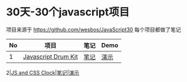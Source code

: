 # 30天-30个javascript项目
项目来源于 https://github.com/wesbos/JavaScript30 每个项目都做了笔记


No | 项目 | 笔记 | Demo
--- | --- | --- | ---
1|[Javascript Drum Kit](https://github.com/TaroSunn/30-30-javascript-/tree/master/01-Javascript%20Drum%20Kit) |[笔记](https://github.com/TaroSunn/30-30-javascript-/blob/master/01-Javascript%20Drum%20Kit/README.md) | [演示](http://htmlpreview.github.io/?https://github.com/TaroSunn/30-30-javascript-/blob/master/01-Javascript%20Drum%20Kit/index-Finished.html)

2|[JS and CSS Clock](https://github.com/TaroSunn/30-30-javascript-/tree/master/02-JS%20and%20CSS%20Clock)|[笔记]()|[演示](http://htmlpreview.github.io/?https://github.com/TaroSunn/30-30-javascript-/blob/master/02-JS%20and%20CSS%20Clock/index.html)
